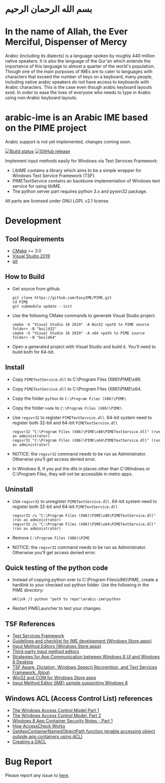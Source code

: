 # بسم الله الرحمان الرحيم
# In the name of Allah, the Ever Merciful, Dispenser of Mercy

Arabic (including its dialects) is a language spoken by roughly 440 million native speakers. It is also the language of the Qur'an which extends the importance of this language
to almost a quarter of the world's population. Though one of the main purposes of IMEs are to cater to languages with characters that exceed the number of keys on a keyboard, many people, including native arabic speakers do not have access to keyboards with Arabic characters. This is the case even though arabic keyboard layouts exist.
In order to ease the lives of everyone who needs to type in Arabic using non-Arabic keyboard layouts.

# arabic-ime is an Arabic IME based on the PIME project

Arabic support is not yet implemented, changes coming soon.

[![Build status](https://ci.appveyor.com/api/projects/status/ju8c225nt9qgxeee?svg=true)](https://ci.appveyor.com/project/EasyIME/PIME)
[![GitHub release](https://img.shields.io/github/release/EasyIME/PIME.svg)](https://github.com/EasyIME/PIME/releases)

Implement input methods easily for Windows via Text Services Framework:
*   LibIME contains a library which aims to be a simple wrapper for Windows Text Service Framework (TSF).
*   PIMETextService contains an backbone implementation of Windows text service for using libIME.
*   The python server part requires python 3.x and pywin32 package.

All parts are licensed under GNU LGPL v2.1 license.

# Development

## Tool Requirements
*   [CMake](http://www.cmake.org/) >= 3.0
*   [Visual Studio 2019](https://visualstudio.microsoft.com/vs)
*   [git](http://windows.github.com/)

## How to Build
*   Get source from github.

        git clone https://github.com/EasyIME/PIME.git
        cd PIME
        git submodule update --init

*   Use the following CMake commands to generate Visual Studio project.

        cmake -G "Visual Studio 16 2019" -A Win32 <path to PIME source folder> -B "build32"
        cmake -G "Visual Studio 16 2019" -A x64 <path to PIME source folder> -B "build64"

*   Open a generated project with Visual Studio and build it. You'll need to build both for 64-bit.

## Install
*   Copy `PIMETextService.dll` to C:\Program Files (X86)\PIME\x86\.
*   Copy `PIMETextService.dll` to C:\Program Files (X86)\PIME\x64\.
*   Copy the folder `python` to `C:\Program Files (X86)\PIME\`
*   Copy the folder `node` to `C:\Program Files (X86)\PIME\`
*   Use `regsvr32` to register `PIMETextService.dll`. 64-bit system need to register both 32-bit and 64-bit `PIMETextService.dll`

        regsvr32 "C:\Program Files (X86)\PIME\x86\PIMETextService.dll" (run as administrator)
        regsvr32 "C:\Program Files (X86)\PIME\x64\PIMETextService.dll" (run as administrator)

*   NOTICE: the `regsvr32` command needs to be run as Administrator. Otherwise you'll get access denied error.
*   In Windows 8, if you put the dlls in places other than C:\Windows or C:\Program Files, they will not be accessible in metro apps.

## Uninstall
*   Use `regsvr32` to unregister `PIMETextService.dll`. 64-bit system need to register both 32-bit and 64-bit `PIMETextService.dll`

        regsvr32 /u "C:\Program Files (X86)\PIME\x86\PIMETextService.dll" (run as administrator)
        regsvr32 /u "C:\Program Files (X86)\PIME\x64\PIMETextService.dll" (run as administrator)
*   Remove `C:\Program Files (X86)\PIME`

*   NOTICE: the `regsvr32` command needs to be run as Administrator. Otherwise you'll get access denied error.


## Quick testing of the python code

*   Instead of copying python over to C:\Program Files(x86)\PIME\, create a hardlink to your checked out python folder. Use the following in the PIME directory:

        mklink /J python "path to repo"\arabic-ime\python
        
*   Restart PIMELauncher to test your changes.


## TSF References
*   [Text Services Framework](http://msdn.microsoft.com/en-us/library/windows/desktop/ms629032%28v=vs.85%29.aspx)
*   [Guidelines and checklist for IME development (Windows Store apps)](http://msdn.microsoft.com/en-us/library/windows/apps/hh967425.aspx)
*   [Input Method Editors (Windows Store apps)](http://msdn.microsoft.com/en-us/library/windows/apps/hh967426.aspx)
*   [Third-party input method editors](http://msdn.microsoft.com/en-us/library/windows/desktop/hh848069%28v=vs.85%29.aspx)
*   [Strategies for App Communication between Windows 8 UI and Windows 8 Desktop](http://software.intel.com/en-us/articles/strategies-for-app-communication-between-windows-8-ui-and-windows-8-desktop)
*   [TSF Aware, Dictation, Windows Speech Recognition, and Text Services Framework. (blog)](http://blogs.msdn.com/b/tsfaware/?Redirected=true)
*   [Win32 and COM for Windows Store apps](http://msdn.microsoft.com/en-us/library/windows/apps/br205757.aspx)
*   [Input Method Editor (IME) sample supporting Windows 8](http://code.msdn.microsoft.com/windowsdesktop/Input-Method-Editor-IME-b1610980)

## Windows ACL (Access Control List) references
*   [The Windows Access Control Model Part 1](http://www.codeproject.com/Articles/10042/The-Windows-Access-Control-Model-Part-1#SID)
*   [The Windows Access Control Model: Part 2](http://www.codeproject.com/Articles/10200/The-Windows-Access-Control-Model-Part-2#SidFun)
*   [Windows 8 App Container Security Notes - Part 1](http://recxltd.blogspot.tw/2012/03/windows-8-app-container-security-notes.html)
*   [How AccessCheck Works](http://msdn.microsoft.com/en-us/library/windows/apps/aa446683.aspx)
*   [GetAppContainerNamedObjectPath function (enable accessing object outside app containers using ACL)](http://msdn.microsoft.com/en-us/library/windows/desktop/hh448493)
*   [Creating a DACL](http://msdn.microsoft.com/en-us/library/windows/apps/ms717798.aspx)

# Bug Report
Please report any issue to [here](https://github.com/ArabicIME/arabic-ime/issues).

